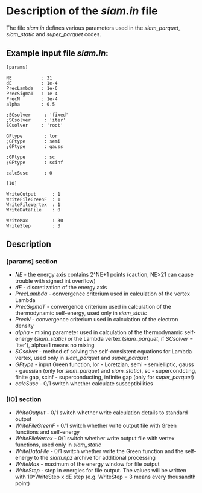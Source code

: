 Description of the *siam.in* file
================================

The file *siam.in* defines various parameters used in the *siam_parquet*, *siam_static* and *super_parquet* codes.

## Example input file *siam.in*:
```
[params]

NE           : 21
dE           : 1e-4
PrecLambda   : 1e-6
PrecSigmaT   : 1e-4
PrecN        : 1e-4
alpha        : 0.5

;SCsolver     : 'fixed'
;SCsolver     : 'iter'
SCsolver     : 'root'

GFtype        : lor
;GFtype       : semi
;GFtype       : gauss

;GFtype       : sc
;GFtype       : scinf

calcSusc      : 0

[IO]

WriteOutput      : 1
WriteFileGreenF  : 1
WriteFileVertex  : 1
WriteDataFile    : 0

WriteMax         : 30
WriteStep        : 3
```
  
## Description

### [params] section

- *NE* - the energy axis contains 2^NE+1 points (caution, NE>21 can cause trouble with signed int overflow)  
- *dE* - discretization of the energy axis  
- *PrecLambda* - convergence criterium used in calculation of the vertex Lambda  
- *PrecSigmaT* - convergence criterium used in calculation of the thermodynamic self-energy, used only in *siam_static*  
- *PrecN* - convergence criterium used in calculation of the electron density  
- *alpha* - mixing parameter used in calculation of the thermodynamic self-energy (*siam_static*) or 
the Lambda vertex (*siam_parquet*, if *SCsolver* = 'iter'), alpha=1 means no mixing  
- *SCsolver* - method of solving the self-consistent equations for Lambda vertex, used only in *siam_parquet* and *super_parquet*  
- *GFtype* - input Green function, lor - Loretzian, semi - semielliptic, gauss - gaussian (only for *siam_parquet* and *siam_static*), 
sc - supercondcting, finite gap, scinf - superconducting, infinite gap (only for *super_parquet*)  
- *calcSusc* - 0/1 switch whether calculate susceptibilities  

### [IO] section

- *WriteOutput* - 0/1 switch whether write calculation details to standard output  
- *WriteFileGreenF* - 0/1 switch whether write output file with Green functions and self-energy  
- *WriteFileVertex* - 0/1 switch whether write output file with vertex functions, used only in *siam_static*  
- *WriteDataFile* - 0/1 switch whether write the Green function and the self-energy to 
the *siam.npz* archive for additional processing  
- *WriteMax* - maximum of the energy window for file output  
- *WriteStep* - step in energies for file output. The values will be written with 10^WriteStep x dE step 
(e.g. WriteStep = 3 means every thousandth point)  


